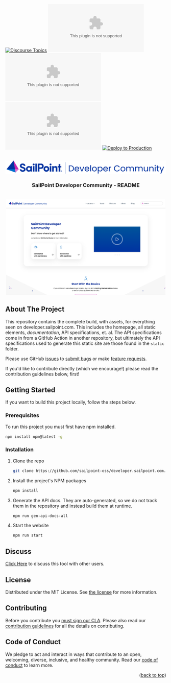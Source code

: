 <a id="readme-top"></a>

[![Discourse Topics][discourse-shield]][discourse-url] ![Issues][issues-shield]
![Latest Releases][release-shield] ![Contributor Shield][contributor-shield]
[![Deploy to Production](https://github.com/sailpoint-oss/developer.sailpoint.com/actions/workflows/build-and-deploy-prod-gh-pages.yml/badge.svg)](https://github.com/sailpoint-oss/developer.sailpoint.com/actions/workflows/build-and-deploy-prod-gh-pages.yml)

[discourse-shield]:
  https://img.shields.io/discourse/topics?label=Discuss%20This%20Tool&server=https%3A%2F%2Fdeveloper.sailpoint.com%2Fdiscuss
[discourse-url]: https://developer.sailpoint.com/discuss/
[issues-shield]:
  https://img.shields.io/github/issues/sailpoint-oss/developer.sailpoint.com?label=Issues
[release-shield]:
  https://img.shields.io/github/v/release/sailpoint-oss/developer.sailpoint.com?label=Current%20Release
[contributor-shield]:
  https://img.shields.io/github/contributors/sailpoint-oss/developer.sailpoint.com?label=Contributors

<!-- PROJECT LOGO -->
<br />
<div align="center">
    <img src="./static/img/SailPoint-Developer-Community-Lockup.png" alt="Logo">

  <h3 align="center">SailPoint Developer Community - README</h3>
  <br/>
<div align="center">
<img src="./static/img/screenshot.png" width="500" height="" style="text-align:center">
</div>
</div>
 
<!-- ABOUT THE PROJECT -->

## About The Project

This repository contains the complete build, with assets, for everything seen on
developer.sailpoint.com. This includes the homepage, all static elements,
_documentation_, API specifications, et. al. The API specifications come in from
a GitHub Action in another repository, but ultimately the API specifications
used to generate this static site are those found in the `static` folder.

Please use GitHub
[issues](https://github.com/sailpoint-oss/developer.sailpoint.com/issues) to
[submit bugs](https://github.com/sailpoint-oss/developer.sailpoint.com/issues/new?assignees=&labels=&template=bug-report.md&title=%5BBug%5D+Your+Bug+Report+Here)
or make
[feature requests](https://github.com/sailpoint-oss/developer.sailpoint.com/issues/new?assignees=&labels=&template=feature-request.md&title=%5BFeature%5D+Your+Feature+Request+Here).

If you'd like to contribute directly (which we encourage!) please read the
contribution guidelines below, first!

<!-- GETTING STARTED -->

## Getting Started

If you want to build this project locally, follow the steps below.

### Prerequisites

To run this project you must first have npm installed.

```sh
npm install npm@latest -g
```

### Installation

1. Clone the repo

   ```bash
   git clone https://github.com/sailpoint-oss/developer.sailpoint.com.git
   ```

2. Install the project's NPM packages

   ```bash
   npm install
   ```

3. Generate the API docs. They are auto-generated, so we do not track them in
   the repository and instead build them at runtime.

   ```bash
   npm run gen-api-docs-all
   ```

4. Start the website
   ```bash
   npm run start
   ```

## Discuss

[Click Here](https://developer.sailpoint.com/discuss) to discuss this tool with
other users.

<!-- LICENSE -->

## License

Distributed under the MIT License. See [the license](./LICENSE) for more
information.

<!-- CONTRIBUTING -->

## Contributing

Before you contribute you
[must sign our CLA](https://cla-assistant.io/sailpoint-oss/developer.sailpoint.com).
Please also read our [contribution guidelines](./CONTRIBUTING.md) for all the
details on contributing.

<!-- CODE OF CONDUCT -->

## Code of Conduct

We pledge to act and interact in ways that contribute to an open, welcoming,
diverse, inclusive, and healthy community. Read our
[code of conduct](./CODE_OF_CONDUCT.md) to learn more.

<p align="right">(<a href="#readme-top">back to top</a>)</p>
